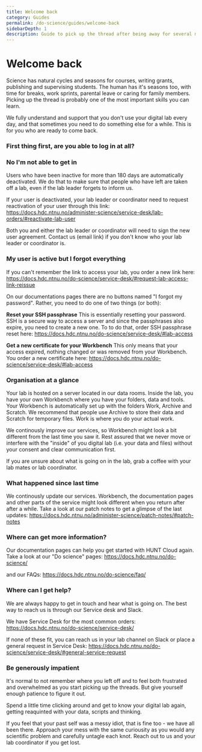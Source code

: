 ```yaml
---
title: Welcome back
category: Guides
permalink: /do-science/guides/welcome-back
sidebarDepth: 1
description: Guide to pick up the thread after being away for several months.
---
```


# Welcome back
Science has natural cycles and seasons for courses, writing grants, publishing and supervising students. The human has it's seasons too, with time for breaks, work sprints, parental leave or caring for family members. 
Picking up the thread is probably one of the most important skills you can learn. 

We fully understand and support that you don't use your digital lab every day, and that sometimes you need to do something else for a while.
This is for you who are ready to come back.

### First thing first, are you able to log in at all?

### No I'm not able to get in
Users who have been inactive for more than 180 days are automatically deactivated. We do that to make sure that people who have left are taken off a lab, even if the lab leader forgets to inform us.

If your user is deactivated, your lab leader or coordinator need to request reactivation of your user through this link:
https://docs.hdc.ntnu.no/administer-science/service-desk/lab-orders/#reactivate-lab-user

Both you and either the lab leader or coordinator will need to sign the new user agreement. Contact us (email link) if you don't know who your lab leader or coordinator is.

### My user is active but I forgot everything

If you can't remember the link to access your lab, you order a new link here: 
https://docs.hdc.ntnu.no/do-science/service-desk/#request-lab-access-link-reissue

On our documentations pages there are no buttons named "I forgot my password".
Rather, you need to do one of two things (or both):

**Reset your SSH passphrase**
This is essentially resetting your password. 
SSH is a secure way to access a server and since the passphrases also expire, you need to create a new one. 
To to do that, order SSH passphrase reset here: https://docs.hdc.ntnu.no/do-science/service-desk/#lab-access

**Get a new certificate for your Workbench**
This only means that your access expired, nothing changed or was removed from your Workbench.
You order a new certificate here: https://docs.hdc.ntnu.no/do-science/service-desk/#lab-access

### Organisation at a glance
Your lab is hosted on a server located in our data rooms. Inside the lab, you have your own Workbench where you have your folders, data and tools. Your Workbench is automatically set up with the folders Work, Archive and Scratch. We recommend that people use Archive to store their data and Scratch for temporary files. Work is where you do your actual work. 

We continously improve our services, so Workbench might look a bit different from the last time you saw it. 
Rest assured that we never move or interfere with the "inside" of you digital lab (i.e. your data and files) without your consent and clear communication first.

If you are unsure about what is going on in the lab, grab a coffee with your lab mates or lab coordinator. 

### What happened since last time
We continously update our services. Workbench, the documentation pages and other parts of the service might look different when you return after after a while.
Take a look at our patch notes to get a glimpse of the last updates: https://docs.hdc.ntnu.no/administer-science/patch-notes/#patch-notes

### Where can get more information?
Our documentation pages can help you get started with HUNT Cloud again. Take a look at our "Do science" pages:
https://docs.hdc.ntnu.no/do-science/

and our FAQs: 
https://docs.hdc.ntnu.no/do-science/faq/

### Where can I get help?
We are always happy to get in touch and hear what is going on. The best way to reach us is through our Service desk and Slack.

We have Service Desk for the most common orders:
https://docs.hdc.ntnu.no/do-science/service-desk/

If none of these fit, you can reach us in your lab channel on Slack or place a general request in Service Desk:
https://docs.hdc.ntnu.no/do-science/service-desk/#general-service-request

### Be generously impatient
It's  normal to not remember where you left off and to feel both frustrated and overwhelmed as you start picking up the threads. But give yourself enough patience to figure it out. 

Spend a little time clicking around and get to know your digital lab again, getting reaquinted with your data, scripts and thinking.

If you feel that your past self was a messy idiot, that is fine too - we have all been there. Approach your mess with the same curiousity as you would any scientific problem and carefully untagle each knot. 
 Reach out to us and your lab coordinator if you get lost.
